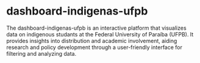# dashboard-indigenas-ufpb
The dashboard-indigenas-ufpb is an interactive platform that visualizes data on indigenous studants at the Federal University of Paraíba (UFPB). It provides insights into distribution and academic involvement, aiding research and policy development through a user-friendly interface for filtering and analyzing data.
